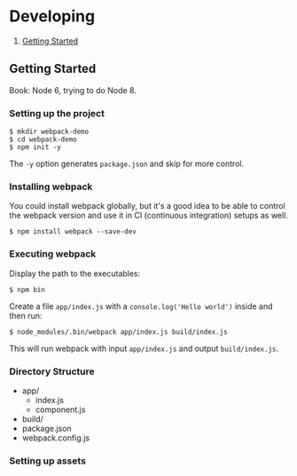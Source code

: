 # Developing

1. [Getting Started](#getting-started)

## Getting Started

Book: Node 6, trying to do Node 8.

### Setting up the project

```
$ mkdir webpack-demo
$ cd webpack-demo
$ npm init -y
```

The `-y` option generates `package.json` and skip for more control.

### Installing webpack

You could install webpack globally, but it's a good idea to be able to control the webpack version and use it in CI (continuous integration) setups as well.

```
$ npm install webpack --save-dev
```

### Executing webpack

Display the path to the executables:
```
$ npm bin
```

Create a file `app/index.js` with a `console.log('Hello world')` inside and then run:
```
$ node_modules/.bin/webpack app/index.js build/index.js
```

This will run webpack with input `app/index.js` and output `build/index.js`.

### Directory Structure

* app/
  * index.js
  * component.js
* build/
* package.json
* webpack.config.js

### Setting up assets
